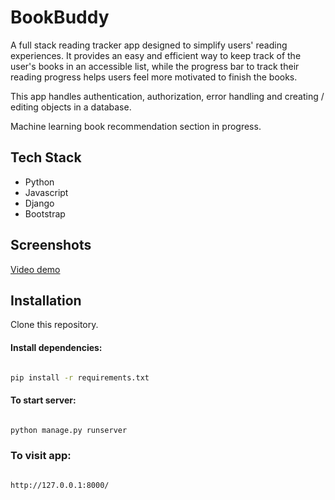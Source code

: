# BookBuddy

A full stack reading tracker app designed to simplify users' reading experiences. It provides an easy and efficient way to keep track of the user's books in an accessible list, while the progress bar to track their reading progress helps users feel more motivated to finish the books.

This app handles authentication, authorization, error handling and creating / editing objects in a database.

Machine learning book recommendation section in progress.

## Tech Stack

+ Python
+ Javascript
+ Django
+ Bootstrap


## Screenshots

[Video demo](https://www.youtube.com/watch?v=TFzdeR5T1sE)


## Installation

Clone this repository.

#### Install dependencies:

```bash

pip install -r requirements.txt

```

#### To start server:

```bash

python manage.py runserver

```

### To visit app:

```bash

http://127.0.0.1:8000/

```
